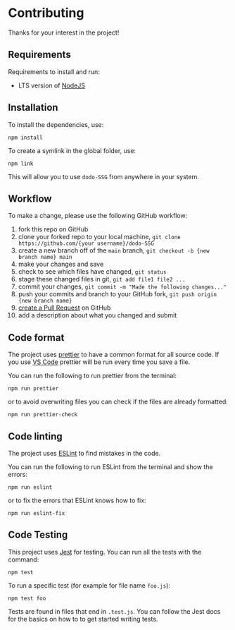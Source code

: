 # Contributing

Thanks for your interest in the project!

## Requirements

Requirements to install and run:

- LTS version of [NodeJS](https://nodejs.org/en/)

## Installation

To install the dependencies, use:

```console
npm install
```

To create a symlink in the global folder, use:

```console
npm link
```

This will allow you to use `dodo-SSG` from anywhere in your system.

## Workflow

To make a change, please use the following GitHub workflow:

1. fork this repo on GitHub
1. clone your forked repo to your local machine, `git clone https://github.com/{your username}/dodo-SSG`
1. create a new branch off of the `main` branch, `git checkout -b {new branch name} main`
1. make your changes and save
1. check to see which files have changed, `git status`
1. stage these changed files in git, `git add file1 file2 ...`
1. commit your changes, `git commit -m "Made the following changes..."`
1. push your commits and branch to your GitHub fork, `git push origin {new branch name}`
1. [create a Pull Request](https://docs.github.com/en/github/collaborating-with-pull-requests/proposing-changes-to-your-work-with-pull-requests/creating-a-pull-request) on GitHub
1. add a description about what you changed and submit

## Code format

The project uses [prettier](https://prettier.io) to have a common format for all source code.
If you use [VS Code](https://code.visualstudio.com) prettier will be run every time you save a file.

You can run the following to run prettier from the terminal:

```console
npm run prettier
```

or to avoid overwriting files you can check if the files are already formatted:

```console
npm run prettier-check
```

## Code linting

The project uses [ESLint](https://eslint.org) to find mistakes in the code.

You can run the following to run ESLint from the terminal and show the errors:

```console
npm run eslint
```

or to fix the errors that ESLint knows how to fix:

```console
npm run eslint-fix
```

## Code Testing

This project uses [Jest]() for testing. You can run all the tests with the command:

```console
npm test
```

To run a specific test (for example for file name `foo.js`):

```console
npm test foo
```

Tests are found in files that end in `.test.js`. You can follow the Jest docs for the basics on how to to get started writing tests.
